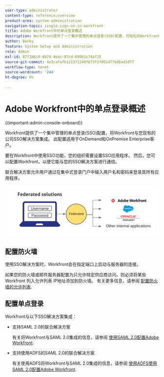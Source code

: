 ```yaml
---
user-type: administrator
content-type: reference;overview
product-area: system-administration
navigation-topic: single-sign-on-in-workfront
title: Adobe Workfront中的单点登录概述
description: Workfront提供了一个集中管理的单点登录(SSO)配置，可轻松将Workfront与您现有的公司SSO解决方案集成。 此配置易于设置和管理，并适用于OnDemand和OnPremise Enterprise客户。
author: Becky
feature: System Setup and Administration
role: Admin
exl-id: 87f1b6c0-6b74-4eac-87cd-899b1c74af25
source-git-commit: 4e3cafafb121371249fb73f2f001477bdbad2d77
workflow-type: tm+mt
source-wordcount: '244'
ht-degree: 0%

---
```


# Adobe Workfront中的单点登录概述

<!--Audited: 12/2023-->

{{important-admin-console-onboard}}


Workfront提供了一个集中管理的单点登录(SSO)配置，将Workfront与您现有的公司SSO解决方案集成。 此配置适用于OnDemand和OnPremise Enterprise客户。

要在Workfront中使用SSO功能，您的组织需要设置SSO应用程序。 然后，您可以配置Workfront，以便它能与您的SSO解决方案进行通信。

联合解决方案允许用户通过在集中式登录门户中输入用户名和密码来登录其所有应用程序。

![](assets/overview-sso-wf-fed-only.png)


## 配置防火墙

使用SSO解决方案时，Workfront会在指定端口上启动与服务器的连接。

如果您的防火墙或邮件服务器配置为只允许特定供应商访问，则必须将某些Workfront 列入允许列表 IP地址添加到防火墙。 有关更多信息，请参阅 [配置防火墙的允许列表](../../../administration-and-setup/get-started-wf-administration/configure-your-firewall.md).

## 配置单点登录

Workfront与以下SSO解决方案集成：

* 支持SAML 2.0的联合解决方案

  有关将Workfront与SAML 2.0集成的信息，请参阅 [使用SAML 2.0配置Adobe Workfront](../../../administration-and-setup/add-users/single-sign-on/configure-workfront-saml-2.md).

* 支持使用ADFS的SAML 2.0的联合解决方案

  有关使用ADFS将Workfront与SAML 2.0集成的信息，请参阅 [使用ADFS使用SAML 2.0配置Adobe Workfront](../../../administration-and-setup/add-users/single-sign-on/configure-workfront-saml-2-adfs.md).
